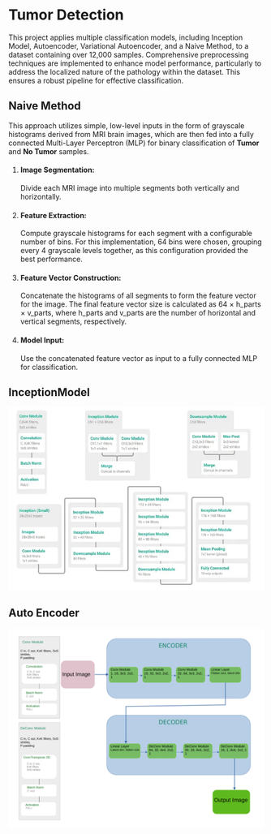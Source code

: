 # Tumor Detection
This project applies multiple classification models, including Inception Model,
Autoencoder, Variational Autoencoder, and a Naive Method, to a dataset containing
over 12,000 samples. Comprehensive preprocessing techniques are implemented to enhance
model performance, particularly to address the localized nature of the pathology within
the dataset. This ensures a robust pipeline for effective classification.

## Naive Method
This approach utilizes simple, low-level inputs in the form of grayscale histograms derived
from MRI brain images, which are then fed into a fully connected Multi-Layer Perceptron (MLP)
for binary classification of **Tumor** and **No Tumor** samples.

1. #### Image Segmentation:
    Divide each MRI image into multiple segments both vertically and horizontally.

2. #### Feature Extraction:
    Compute grayscale histograms for each segment with a configurable number of bins.
For this implementation, 64 bins were chosen, grouping every 4 grayscale levels together,
as this configuration provided the best performance.

3. #### Feature Vector Construction:
    Concatenate the histograms of all segments to form the feature vector for the image.
The final feature vector size is calculated as 64 × h_parts × v_parts, where h_parts 
and v_parts are the number of horizontal and vertical segments, respectively.

4. #### Model Input:
    Use the concatenated feature vector as input to a fully connected MLP for classification.

##  InceptionModel
![Inception Module](InceptionModel.png)

## Auto Encoder  
![Auto Encoder](AutoEncoder.png)
